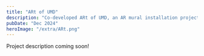 ```yaml
---
title: "ARt of UMD"
description: "Co-developed ARt of UMD, an AR mural installation project using Unity, C#, and Blender to overlay emotion-driven student art on campus walls—celebrating human creativity and self-expression in contrast to AI-generated content."
pubDate: "Dec 2024"
heroImage: "/extra/ARt.png"
---
```


Project description coming soon!

